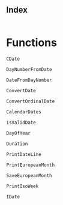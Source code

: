 ## Index

```@index
```

# Functions

```@docs
CDate
``` 
```@docs
DayNumberFromDate
```
```@docs
DateFromDayNumber
```
```@docs
ConvertDate
```
```@docs
ConvertOrdinalDate
```
```@docs
CalendarDates
```
```@docs
isValidDate
```
```@docs
DayOfYear
``` 
```@docs
Duration
```
```@docs
PrintDateLine
```
```@docs
PrintEuropeanMonth
```
```@docs
SaveEuropeanMonth
```
```@docs
PrintIsoWeek
``` 
```@docs
IDate
```
